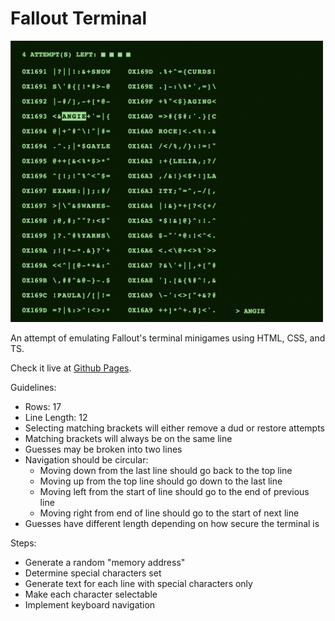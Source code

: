 
# Fallout Terminal

<img src="./screenshot.png" width=500 height=450>

An attempt of emulating Fallout's terminal minigames using HTML, CSS, and TS.

Check it live at [Github Pages](https://yrachid.github.io/fallout-terminal/).

Guidelines:

- Rows: 17
- Line Length: 12
- Selecting matching brackets will either remove a dud or restore attempts
- Matching brackets will always be on the same line
- Guesses may be broken into two lines
- Navigation should be circular:
  - Moving down from the last line should go back to the top line
  - Moving up from the top line should go down to the last line
  - Moving left from the start of line should go to the end of previous line
  - Moving right from end of line should go to the start of next line
- Guesses have different length depending on how secure the terminal is

Steps:

- Generate a random "memory address"
- Determine special characters set
- Generate text for each line with special characters only
- Make each character selectable
- Implement keyboard navigation
